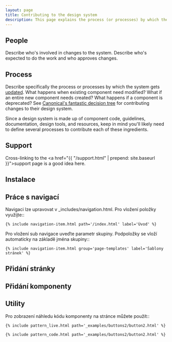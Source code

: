 ```yaml
---
layout: page
title: Contributing to the design system
description: This page explains the process (or processes) by which the design system gets updated
---
```


## People
Describe who's involved in changes to the system. Describe who's expected to do the work and who approves changes.

## Process
Describe specifically the process or processes by which the system gets [updated](http://atomicdesign.bradfrost.com/chapter-5/#making-changes-to-patterns). What happens when existing component need modified? What if an entire new component needs created? What happens if a component is deprecated? See [Canonical's fantastic decision tree](http://design.canonical.com/2016/07/getting-vanilla-ready-for-v1-the-roadmap/) for contributing changes to their design system.

Since a design system is made up of component code, guidelines, documentation, design tools, and resources, keep in mind you'll likely need to define several processes to contribute each of these ingredients.

## Support
Cross-linking to the <a href="{{ "/support.html" | prepend: site.baseurl }}">support page</a> is a good idea here.



## Instalace


## Práce s navigací

Navigaci lze upravovat v _includes/navigation.html. Pro vložení položky využijte::

    {% include navigation-item.html path='/index.html' label='Úvod' %}

Pro vložení sub navigace uveďte parametr skupiny. Podpoložky se vloží automaticky na základě jména skupiny::

    {% include navigation-item.html group='page-templates' label='Šablony stránek' %}

## Přidání stránky

## Přidání komponenty

## Utility

Pro zobrazení náhledu kódu komponenty na stránce můžete použít::

    {% include pattern_live.html path='_examples/buttons2/button2.html' %}

    {% include pattern_code.html path='_examples/buttons2/button2.html' %}